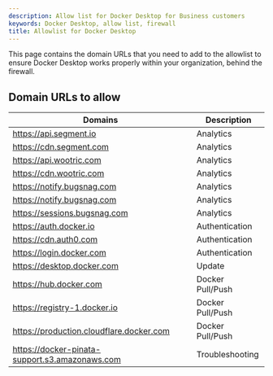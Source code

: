 ```yaml
---
description: Allow list for Docker Desktop for Business customers
keywords: Docker Desktop, allow list, firewall
title: Allowlist for Docker Desktop
---
```


This page contains the domain URLs that you need to add to the allowlist to ensure Docker Desktop works properly within your organization, behind the firewall.  

## Domain URLs to allow

| Domains | Description |
|---------|-------------|
|https://api.segment.io| Analytics |
|https://cdn.segment.com| Analytics |
|https://api.wootric.com| Analytics |
|https://cdn.wootric.com| Analytics |
|https://notify.bugsnag.com| Analytics |
|https://notify.bugsnag.com| Analytics |
|https://sessions.bugsnag.com| Analytics |
|https://auth.docker.io| Authentication |
|https://cdn.auth0.com| Authentication |
|https://login.docker.com| Authentication |
|https://desktop.docker.com| Update |
|https://hub.docker.com| Docker Pull/Push |
|https://registry-1.docker.io| Docker Pull/Push |
|https://production.cloudflare.docker.com| Docker Pull/Push |
|https://docker-pinata-support.s3.amazonaws.com| Troubleshooting |
